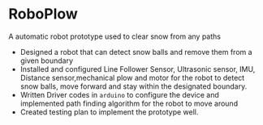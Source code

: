 # RoboPlow

A automatic robot prototype used to clear snow from any paths
- Designed a robot that can detect snow balls and remove them from a given boundary
- Installed and configured Line Follower Sensor, Ultrasonic sensor, IMU, Distance sensor,mechanical plow and motor for the robot to detect snow balls, move forward and stay within the designated boundary.
- Written Driver codes in `arduino` to configure the device and implemented path finding algorithm for the robot to move around
-  Created testing plan to implement the prototype well.
